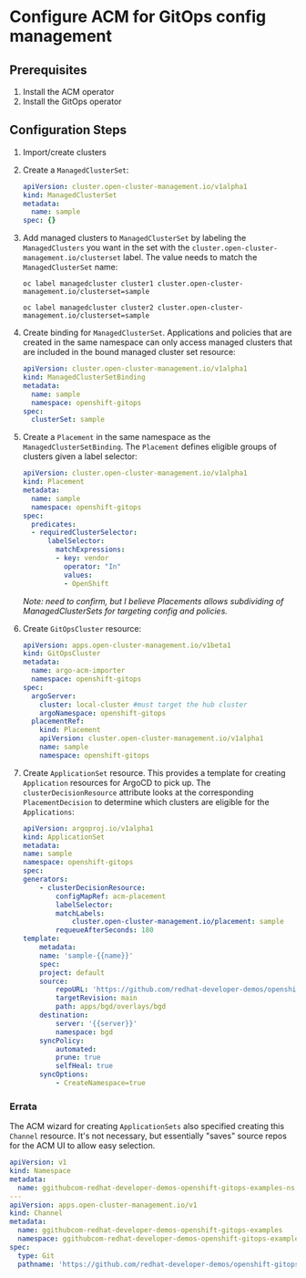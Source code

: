 # Configure ACM for GitOps config management

## Prerequisites

1. Install the ACM operator
1. Install the GitOps operator

## Configuration Steps

1. Import/create clusters
1. Create a `ManagedClusterSet`:

    ```yaml
    apiVersion: cluster.open-cluster-management.io/v1alpha1
    kind: ManagedClusterSet
    metadata:
      name: sample
    spec: {}
    ```

1. Add managed clusters to `ManagedClusterSet` by labeling the `ManagedClusters` you want in the set with the `cluster.open-cluster-management.io/clusterset` label. The value needs to match the `ManagedClusterSet` name:

    ```
    oc label managedcluster cluster1 cluster.open-cluster-management.io/clusterset=sample

    oc label managedcluster cluster2 cluster.open-cluster-management.io/clusterset=sample
    ```

1. Create binding for `ManagedClusterSet`. Applications and policies that are created in the same namespace can only access managed clusters that are included in the bound managed cluster set resource:

    ```yaml
    apiVersion: cluster.open-cluster-management.io/v1alpha1
    kind: ManagedClusterSetBinding
    metadata:
      name: sample
      namespace: openshift-gitops
    spec:
      clusterSet: sample
    ```

1. Create a `Placement` in the same namespace as the `ManagedClusterSetBinding`. The `Placement` defines eligible groups of clusters given a label selector:

    ```yaml
    apiVersion: cluster.open-cluster-management.io/v1alpha1
    kind: Placement
    metadata:
      name: sample
      namespace: openshift-gitops
    spec:
      predicates:
      - requiredClusterSelector:
          labelSelector:
            matchExpressions:
            - key: vendor
              operator: "In"
              values:
              - OpenShift
    ```

    _Note: need to confirm, but I believe Placements allows subdividing of ManagedClusterSets for targeting config and policies._

1. Create `GitOpsCluster` resource:

    ```yaml
    apiVersion: apps.open-cluster-management.io/v1beta1
    kind: GitOpsCluster
    metadata:
      name: argo-acm-importer
      namespace: openshift-gitops
    spec:
      argoServer:
        cluster: local-cluster #must target the hub cluster
        argoNamespace: openshift-gitops
      placementRef:
        kind: Placement
        apiVersion: cluster.open-cluster-management.io/v1alpha1
        name: sample
        namespace: openshift-gitops
    ```

1. Create `ApplicationSet` resource. This provides a template for creating `Application` resources for ArgoCD to pick up. The `clusterDecisionResource` attribute looks at the corresponding `PlacementDecision` to determine which clusters are eligible for the `Applications`:

    ```yaml
    apiVersion: argoproj.io/v1alpha1
    kind: ApplicationSet
    metadata:
    name: sample
    namespace: openshift-gitops
    spec:
    generators:
        - clusterDecisionResource:
            configMapRef: acm-placement
            labelSelector:
            matchLabels:
                cluster.open-cluster-management.io/placement: sample
            requeueAfterSeconds: 180
    template:
        metadata:
        name: 'sample-{{name}}'
        spec:
        project: default
        source:
            repoURL: 'https://github.com/redhat-developer-demos/openshift-gitops-examples'
            targetRevision: main
            path: apps/bgd/overlays/bgd
        destination:
            server: '{{server}}'
            namespace: bgd
        syncPolicy:
            automated:
            prune: true
            selfHeal: true
        syncOptions:
            - CreateNamespace=true
    ```

### Errata

The ACM wizard for creating `ApplicationSets` also specified creating this `Channel` resource. It's not necessary, but essentially "saves" source repos for the ACM UI to allow easy selection.

```yaml
apiVersion: v1
kind: Namespace
metadata:
  name: ggithubcom-redhat-developer-demos-openshift-gitops-examples-ns
---
apiVersion: apps.open-cluster-management.io/v1
kind: Channel
metadata:
  name: ggithubcom-redhat-developer-demos-openshift-gitops-examples
  namespace: ggithubcom-redhat-developer-demos-openshift-gitops-examples-ns
spec:
  type: Git
  pathname: 'https://github.com/redhat-developer-demos/openshift-gitops-examples'

```